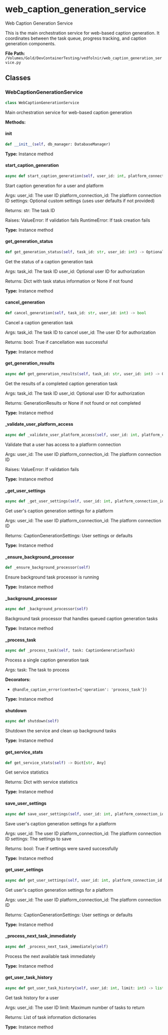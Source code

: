# web_caption_generation_service

Web Caption Generation Service

This is the main orchestration service for web-based caption generation.
It coordinates between the task queue, progress tracking, and caption generation components.

**File Path:** `/Volumes/Gold/DevContainerTesting/vedfolnir/web_caption_generation_service.py`

## Classes

### WebCaptionGenerationService

```python
class WebCaptionGenerationService
```

Main orchestration service for web-based caption generation

**Methods:**

#### __init__

```python
def __init__(self, db_manager: DatabaseManager)
```

**Type:** Instance method

#### start_caption_generation

```python
async def start_caption_generation(self, user_id: int, platform_connection_id: int, settings: Optional[CaptionGenerationSettings]) -> str
```

Start caption generation for a user and platform

Args:
    user_id: The user ID
    platform_connection_id: The platform connection ID
    settings: Optional custom settings (uses user defaults if not provided)
    
Returns:
    str: The task ID
    
Raises:
    ValueError: If validation fails
    RuntimeError: If task creation fails

**Type:** Instance method

#### get_generation_status

```python
def get_generation_status(self, task_id: str, user_id: int) -> Optional[Dict[str, Any]]
```

Get the status of a caption generation task

Args:
    task_id: The task ID
    user_id: Optional user ID for authorization
    
Returns:
    Dict with task status information or None if not found

**Type:** Instance method

#### cancel_generation

```python
def cancel_generation(self, task_id: str, user_id: int) -> bool
```

Cancel a caption generation task

Args:
    task_id: The task ID to cancel
    user_id: The user ID for authorization
    
Returns:
    bool: True if cancellation was successful

**Type:** Instance method

#### get_generation_results

```python
async def get_generation_results(self, task_id: str, user_id: int) -> Optional[GenerationResults]
```

Get the results of a completed caption generation task

Args:
    task_id: The task ID
    user_id: Optional user ID for authorization
    
Returns:
    GenerationResults or None if not found or not completed

**Type:** Instance method

#### _validate_user_platform_access

```python
async def _validate_user_platform_access(self, user_id: int, platform_connection_id: int)
```

Validate that a user has access to a platform connection

Args:
    user_id: The user ID
    platform_connection_id: The platform connection ID
    
Raises:
    ValueError: If validation fails

**Type:** Instance method

#### _get_user_settings

```python
async def _get_user_settings(self, user_id: int, platform_connection_id: int) -> CaptionGenerationSettings
```

Get user's caption generation settings for a platform

Args:
    user_id: The user ID
    platform_connection_id: The platform connection ID
    
Returns:
    CaptionGenerationSettings: User settings or defaults

**Type:** Instance method

#### _ensure_background_processor

```python
def _ensure_background_processor(self)
```

Ensure background task processor is running

**Type:** Instance method

#### _background_processor

```python
async def _background_processor(self)
```

Background task processor that handles queued caption generation tasks

**Type:** Instance method

#### _process_task

```python
async def _process_task(self, task: CaptionGenerationTask)
```

Process a single caption generation task

Args:
    task: The task to process

**Decorators:**
- `@handle_caption_error(context={'operation': 'process_task'})`

**Type:** Instance method

#### shutdown

```python
async def shutdown(self)
```

Shutdown the service and clean up background tasks

**Type:** Instance method

#### get_service_stats

```python
def get_service_stats(self) -> Dict[str, Any]
```

Get service statistics

Returns:
    Dict with service statistics

**Type:** Instance method

#### save_user_settings

```python
async def save_user_settings(self, user_id: int, platform_connection_id: int, settings: CaptionGenerationSettings) -> bool
```

Save user's caption generation settings for a platform

Args:
    user_id: The user ID
    platform_connection_id: The platform connection ID
    settings: The settings to save
    
Returns:
    bool: True if settings were saved successfully

**Type:** Instance method

#### get_user_settings

```python
async def get_user_settings(self, user_id: int, platform_connection_id: int) -> CaptionGenerationSettings
```

Get user's caption generation settings for a platform

Args:
    user_id: The user ID
    platform_connection_id: The platform connection ID
    
Returns:
    CaptionGenerationSettings: User settings or defaults

**Type:** Instance method

#### _process_next_task_immediately

```python
async def _process_next_task_immediately(self)
```

Process the next available task immediately

**Type:** Instance method

#### get_user_task_history

```python
async def get_user_task_history(self, user_id: int, limit: int) -> list
```

Get task history for a user

Args:
    user_id: The user ID
    limit: Maximum number of tasks to return
    
Returns:
    List of task information dictionaries

**Type:** Instance method

